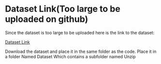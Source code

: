 # Dataset Link(Too large to be uploaded on github)

 Since the dataset is too large to be uploaded here is the link to the dataset:

[Dataset Link](https://www.kaggle.com/datasets/rupakroy/online-payments-fraud-detection-dataset/data)

 Download the dataset and place it in the same folder as the code.
 Place it in a folder Named Dataset Which contains a subfolder named Unzip
